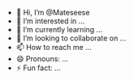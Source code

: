 - 👋 Hi, I’m @Mateseese
- 👀 I’m interested in ...
- 🌱 I’m currently learning ...
- 💞️ I’m looking to collaborate on ...
- 📫 How to reach me ...
- 😄 Pronouns: ...
- ⚡ Fun fact: ...

<!---
Mateseese/Mateseese is a ✨ special ✨ repository because its `README.md` (this file) appears on your GitHub profile.
You can click the Preview link to take a look at your changes.
--<!DOCTYPE html>
<html>

<head>
    <title>Kalkulačka</title>
    <style>
        button {
            width: 40px;
            height: 40px;
            font-size: 25px;
        }

        #display {
            width: 200px;
            height: 40px;
            font-size: 20px;
        }
    </style>
</head>

<body>
    <form name="Kalkulacka">
        <input type="text" name="Cislo1" style="display: none;">
        <input type="text" name="Operator" style="display: none;">
        <input type="text" name="Cislo2" style="display: none;">
        <input type="text" name="Vysledek" id="display" readonly>
        <br>
        <button type="button" onclick="appendToDisplay('7')">7</button>
        <button type="button" onclick="appendToDisplay('8')">8</button>
        <button type="button" onclick="appendToDisplay('9')">9</button>
        <button type="button" onclick="setOperator('+')">+</button>
        <br>
        <button type="button" onclick="appendToDisplay('4')">4</button>
        <button type="button" onclick="appendToDisplay('5')">5</button>
        <button type="button" onclick="appendToDisplay('6')">6</button>
        <button type="button" onclick="setOperator('-')">-</button>
        <br>
        <button type="button" onclick="appendToDisplay('1')">1</button>
        <button type="button" onclick="appendToDisplay('2')">2</button>
        <button type="button" onclick="appendToDisplay('3')">3</button>
        <button type="button" onclick="setOperator('*')">*</button>
        <br>
        <button type="button" onclick="clearDisplay()">C</button>
        <button type="button" onclick="appendToDisplay('0')">0</button>
        <button type="button" onclick="calculate()">=</button>
        <button type="button" onclick="setOperator('/')">/</button>
    </form>

  <script>
    var display = document.getElementById("display");
    var input1 = document.forms["Kalkulacka"]["Cislo1"];
    var operator = document.forms["Kalkulacka"]["Operator"];
    var input2 = document.forms["Kalkulacka"]["Cislo2"];
        

        function appendToDisplay(value) {
            display.value += value;
        }

        function clearDisplay() {
            display.value = "";
            input1.value = "";
            operator.value = "";
            input2.value = "";
        }

        function setOperator(op) {
            if (operator.value === "") {
                input1.value = display.value;
                operator.value = op;
                display.value = "";
            }
        }

        function calculate() {
            if (operator.value !== "") {
                input2.value = display.value;
                var cislo1 = parseFloat(input1.value);
                var op = operator.value;
                var cislo2 = parseFloat(input2.value);
                var vysledek = 0;

                if (op === "+") {
                    vysledek = cislo1 + cislo2;
                } else if (op === "-") {
                    vysledek = cislo1 - cislo2;
                } else if (op === "*") {
                    vysledek = cislo1 * cislo2;
                } else if (op === "/") {
                    if (cislo2 !== 0) {
                        vysledek = cislo1 / cislo2;
                    } else {
                        alert("Nelze dělit nulou.");
                    }
                }

                display.value = vysledek;
                input1.value = "";
                operator.value = "";
                input2.value = "";
            }
        }
    </script>
